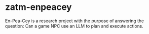 # zatm-enpeacey
En-Pea-Cey is a research project with the purpose of answering the question: Can a game NPC use an LLM to plan and execute actions.
